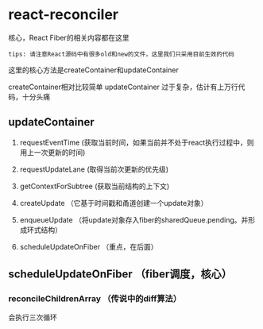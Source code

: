 # react-reconciler


核心，React Fiber的相关内容都在这里

`tips: 请注意React源码中有很多old和new的文件，这里我们只采用目前生效的代码`

这里的核心方法是createContainer和updateContainer

createContainer相对比较简单
updateContainer 过于复杂，估计有上万行代码，十分头痛

## updateContainer

1. requestEventTime (获取当前时间，如果当前并不处于react执行过程中，则用上一次更新的时间)

2. requestUpdateLane (取得当前次更新的优先级)

3. getContextForSubtree (获取当前结构的上下文)

4. createUpdate （它基于时间戳和甬道创建一个update对象）

5. enqueueUpdate （将update对象存入fiber的sharedQueue.pending。并形成环式结构）

6. scheduleUpdateOnFiber （重点，在后面）

## scheduleUpdateOnFiber （fiber调度，核心）

### reconcileChildrenArray （传说中的diff算法）

会执行三次循环
